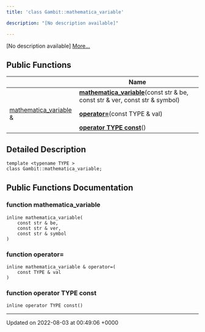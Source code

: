```yaml
---
title: 'class Gambit::mathematica_variable'

description: "[No description available]"

---
```









[No description available] [More...](#detailed-description)

## Public Functions

|                | Name           |
| -------------- | -------------- |
| | **[mathematica_variable](/documentation/code/main/classes/classgambit_1_1mathematica__variable/#function-mathematica-variable)**(const str & be, const str & ver, const str & symbol) |
| [mathematica_variable](/documentation/code/main/classes/classgambit_1_1mathematica__variable/) & | **[operator=](/documentation/code/main/classes/classgambit_1_1mathematica__variable/#function-operator=)**(const TYPE & val) |
| | **[operator TYPE const](/documentation/code/main/classes/classgambit_1_1mathematica__variable/#function-operator-type-const)**() |

## Detailed Description

```
template <typename TYPE >
class Gambit::mathematica_variable;
```

## Public Functions Documentation

### function mathematica_variable

```
inline mathematica_variable(
    const str & be,
    const str & ver,
    const str & symbol
)
```


### function operator=

```
inline mathematica_variable & operator=(
    const TYPE & val
)
```


### function operator TYPE const

```
inline operator TYPE const()
```


-------------------------------

Updated on 2022-08-03 at 00:49:06 +0000